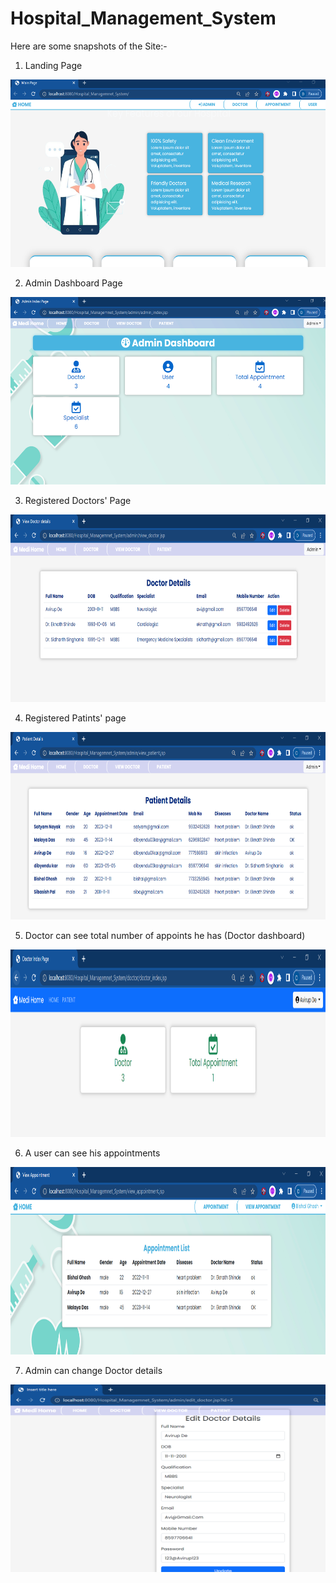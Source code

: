 # Hospital_Management_System

Here are some snapshots of the Site:-

1. Landing Page
<img src="https://github.com/Dibyendu-sk/Hospital_manage_System/blob/main/LANDING_PAGE.PNG" width="600" height="300"/>

2. Admin Dashboard Page
  <img src="https://github.com/Dibyendu-sk/Hospital_manage_System/blob/main/ADMIN_DASHBOARD.PNG" width="600" height="300"/>
  
3. Registered Doctors' Page
<img src="https://github.com/Dibyendu-sk/Hospital_manage_System/blob/main/DOCTOR_DETAILS.PNG" width="600" height="300"/>
  
4. Registered Patints' page  
<img src="https://github.com/Dibyendu-sk/Hospital_manage_System/blob/main/PATIENT_DETAILS2.PNG" width="600" height="300"/>

5. Doctor can see total number of appoints he has (Doctor dashboard)
<img src="https://github.com/Dibyendu-sk/Hospital_manage_System/blob/main/DOCTOR_DASHBOARD.PNG" width="600" height="300"/>

6. A user can see his appointments
<img src="https://github.com/Dibyendu-sk/Hospital_manage_System/blob/main/APPOINTMENT_DETAILS.PNG" width="600" height="300"/>

7. Admin can change Doctor details
<img src="https://github.com/Dibyendu-sk/Hospital_manage_System/blob/main/EDIT_DOCTOR_DETAILS.PNG" width="600" height="300"/>
